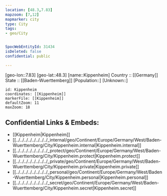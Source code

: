 ```yaml
---
location: [48.3,7.83] 
mapzoom: [7,12] 
mapmarker: city 
type: City
tags:
- geo/City


SpocWebEntityId: 31434
isDeleted: false
confidential: public

---
```

[geo-lon::7.83] 
[geo-lat::48.3] 
[name::Kippenheim] 
Country :: [[Germany]]  
State :: [[Baden-Wuerttemberg]] 
[Population::] 
[Unknown::] 


```leaflet
id: Kippenheim
coordinates: [[Kippenheim]] 
markerFile: [[Kippenheim]] 
defaultZoom: 11 
maxZoom: 18
```


## Confidential Links & Embeds: 
- [[Kippenheim|Kippenheim]]  
- [[../../../../../../../../_internal/geo/Continent/Europe/Germany/West/Baden-Wuerttemberg/City/Kippenheim.internal|Kippenheim.internal]] 
- [[../../../../../../../../_protect/geo/Continent/Europe/Germany/West/Baden-Wuerttemberg/City/Kippenheim.protect|Kippenheim.protect]] 
- [[../../../../../../../../_private/geo/Continent/Europe/Germany/West/Baden-Wuerttemberg/City/Kippenheim.private|Kippenheim.private]] 
- [[../../../../../../../../_personal/geo/Continent/Europe/Germany/West/Baden-Wuerttemberg/City/Kippenheim.personal|Kippenheim.personal]] 
- [[../../../../../../../../_secret/geo/Continent/Europe/Germany/West/Baden-Wuerttemberg/City/Kippenheim.secret|Kippenheim.secret]] 
